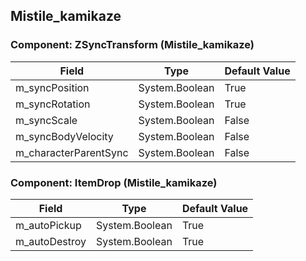 ## Mistile_kamikaze

### Component: ZSyncTransform (Mistile_kamikaze)

|Field|Type|Default Value|
|-----|----|-------------|
|m_syncPosition|System.Boolean|True|
|m_syncRotation|System.Boolean|True|
|m_syncScale|System.Boolean|False|
|m_syncBodyVelocity|System.Boolean|False|
|m_characterParentSync|System.Boolean|False|

### Component: ItemDrop (Mistile_kamikaze)

|Field|Type|Default Value|
|-----|----|-------------|
|m_autoPickup|System.Boolean|True|
|m_autoDestroy|System.Boolean|True|

